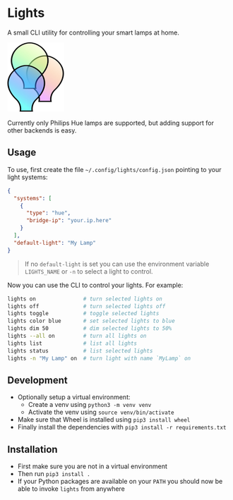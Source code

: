 # Lights

A small CLI utility for controlling your smart lamps at home.

![Icon](lights-icon.png)

Currently only Philips Hue lamps are supported, but adding support for other backends is easy.

## Usage

To use, first create the file `~/.config/lights/config.json` pointing to your light systems:

```json
{
  "systems": [
    {
      "type": "hue",
      "bridge-ip": "your.ip.here"
    }
  ],
  "default-light": "My Lamp"
}
```

> If no `default-light` is set you can use the environment variable `LIGHTS_NAME` or `-n` to select a light to control.

Now you can use the CLI to control your lights. For example:

```sh
lights on               # turn selected lights on
lights off              # turn selected lights off
lights toggle           # toggle selected lights
lights color blue       # set selected lights to blue
lights dim 50           # dim selected lights to 50%
lights --all on         # turn all lights on
lights list             # list all lights
lights status           # list selected lights
lights -n "My Lamp" on  # turn light with name `MyLamp` on
```

## Development

* Optionally setup a virtual environment:
    * Create a venv using `python3 -m venv venv`
    * Activate the venv using `source venv/bin/activate`
* Make sure that Wheel is installed using `pip3 install wheel`
* Finally install the dependencies with `pip3 install -r requirements.txt`

## Installation

* First make sure you are not in a virtual environment
* Then run `pip3 install .`
* If your Python packages are available on your `PATH` you should now be able to invoke `lights` from anywhere
